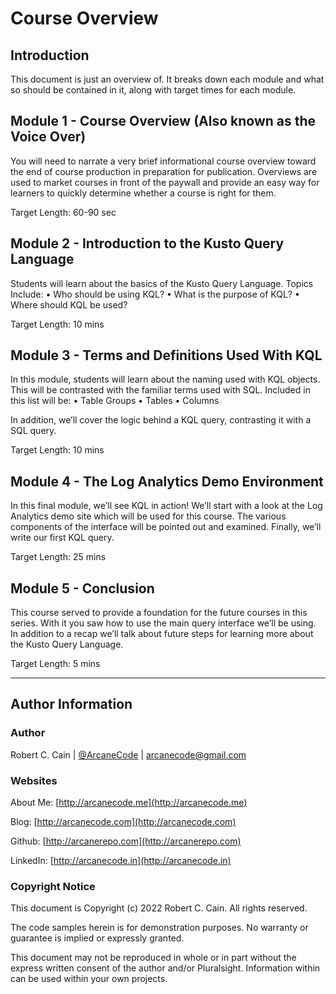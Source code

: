 # Course Overview

## Introduction

This document is just an overview of. It breaks down each module and what so should be contained in it, along with target times for each module.

## Module 1 - Course Overview (Also known as the Voice Over)

You will need to narrate a very brief informational course overview toward the end of course production in preparation for publication. Overviews are used to market courses in front of the paywall and provide an easy way for learners to quickly determine whether a course is right for them.

Target Length: 60-90 sec

## Module 2 - Introduction to the Kusto Query Language

Students will learn about the basics of the Kusto Query Language. Topics Include:
•	Who should be using KQL?
•	What is the purpose of KQL?
•	Where should KQL be used?

Target Length: 10 mins

## Module 3 - Terms and Definitions Used With KQL

In this module, students will learn about the naming used with KQL objects. This will be contrasted with the familiar terms used with SQL. Included in this list will be:
•	Table Groups
•	Tables
•	Columns

In addition, we’ll cover the logic behind a KQL query, contrasting it with a SQL query.

Target Length: 10 mins

## Module 4 - The Log Analytics Demo Environment

In this final module, we’ll see KQL in action! We’ll start with a look at the Log Analytics demo site which will be used for this course. The various components of the interface will be pointed out and examined. Finally, we’ll write our first KQL query.

Target Length: 25 mins

## Module 5 - Conclusion

This course served to provide a foundation for the future courses in this series. With it you saw how to use the main query interface we’ll be using. In addition to a recap we’ll talk about future steps for learning more about the Kusto Query Language.

Target Length: 5 mins

---

## Author Information

### Author

Robert C. Cain | [@ArcaneCode](https://twitter.com/arcanecode) | arcanecode@gmail.com

### Websites

About Me: [http://arcanecode.me](http://arcanecode.me)

Blog: [http://arcanecode.com](http://arcanecode.com)

Github: [http://arcanerepo.com](http://arcanerepo.com)

LinkedIn: [http://arcanecode.in](http://arcanecode.in)

### Copyright Notice

This document is Copyright (c) 2022 Robert C. Cain. All rights reserved.

The code samples herein is for demonstration purposes. No warranty or guarantee is implied or expressly granted.

This document may not be reproduced in whole or in part without the express written consent of the author and/or Pluralsight. Information within can be used within your own projects.
